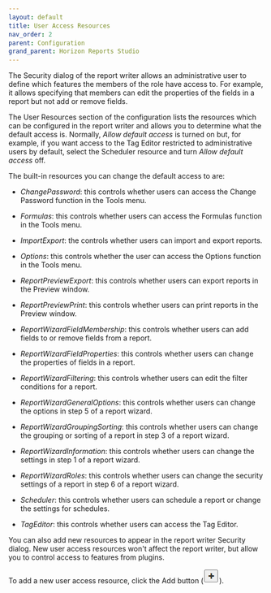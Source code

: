 ```yaml
---
layout: default
title: User Access Resources
nav_order: 2
parent: Configuration
grand_parent: Horizon Reports Studio
---
```


The Security dialog of the report writer allows an administrative user to define which features the members of the role have access to. For example, it allows specifying that members can edit the properties of the fields in a report but not add or remove fields.

The User Resources section of the configuration lists the resources which can be configured in the report writer and allows you to determine what the default access is. Normally, *Allow default access* is turned on but, for example, if you want access to the Tag Editor restricted to administrative users by default, select the Scheduler resource and turn *Allow default access* off.

The built-in resources you can change the default access to are:

* *ChangePassword*: this controls whether users can access the Change Password function in the Tools menu.

* *Formulas*: this controls whether users can access the Formulas function in the Tools menu.

* *ImportExport*: the controls whether users can import and export reports.

* *Options*: this controls whether the user can access the Options function in the Tools menu.

* *ReportPreviewExport*: this controls whether users can export reports in the Preview window.

* *ReportPreviewPrint*: this controls whether users can print reports in the Preview window.

* *ReportWizardFieldMembership*: this controls whether users can add fields to or remove fields from a report.

* *ReportWizardFieldProperties*: this controls whether users can change the properties of fields in a report.

* *ReportWizardFiltering*: this controls whether users can edit the filter conditions for a report.

* *ReportWizardGeneralOptions*: this controls whether users can change the options in step 5 of a report wizard.

* *ReportWizardGroupingSorting*: this controls whether users can change the grouping or sorting of a report in step 3 of a report wizard.

* *ReportWizardInformation*: this controls whether users can change the settings in step 1 of a report wizard.

* *ReportWizardRoles*: this controls whether users can change the security settings of a report in step 6 of a report wizard.

* *Scheduler*: this controls whether users can schedule a report or change the settings for schedules.

* *TagEditor*: this controls whether users can access the Tag Editor.


You can also add new resources to appear in the report writer Security dialog. New user access resources won't affect the report writer, but allow you to control access to features from plugins.

To add a new user access resource, click the Add button (![](/assets/images/addbutton.png)).